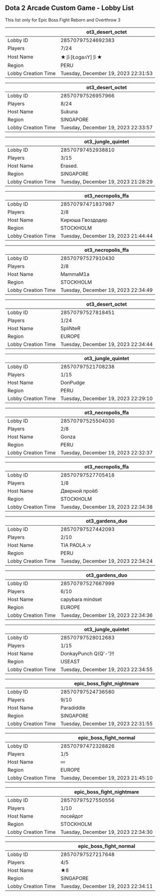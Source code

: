 ## Dota 2 Arcade Custom Game - Lobby List

This list only for Epic Boss Fight Reborn and Overthrow 3

|  | ot3_desert_octet |
| ------ | ------ |
| Lobby ID | 28570797524692383 |
| Players | 7/24 |
| Host Name | ★彡[ŁogaภY]彡★ |
| Region | PERU |
| Lobby Creation Time | Tuesday, December 19, 2023 22:31:53 |


|  | ot3_desert_octet |
| ------ | ------ |
| Lobby ID | 28570797526957966 |
| Players | 8/24 |
| Host Name | Sukuna |
| Region | SINGAPORE |
| Lobby Creation Time | Tuesday, December 19, 2023 22:33:57 |


|  | ot3_jungle_quintet |
| ------ | ------ |
| Lobby ID | 28570797452938810 |
| Players | 3/15 |
| Host Name | Erased. |
| Region | SINGAPORE |
| Lobby Creation Time | Tuesday, December 19, 2023 21:28:29 |


|  | ot3_necropolis_ffa |
| ------ | ------ |
| Lobby ID | 28570797471837987 |
| Players | 2/8 |
| Host Name | Кирюша Гвоздодер |
| Region | STOCKHOLM |
| Lobby Creation Time | Tuesday, December 19, 2023 21:44:44 |


|  | ot3_necropolis_ffa |
| ------ | ------ |
| Lobby ID | 28570797527910430 |
| Players | 2/8 |
| Host Name | MammaM1a |
| Region | STOCKHOLM |
| Lobby Creation Time | Tuesday, December 19, 2023 22:34:49 |


|  | ot3_desert_octet |
| ------ | ------ |
| Lobby ID | 28570797527818451 |
| Players | 1/24 |
| Host Name | SpliNteR |
| Region | EUROPE |
| Lobby Creation Time | Tuesday, December 19, 2023 22:34:44 |


|  | ot3_jungle_quintet |
| ------ | ------ |
| Lobby ID | 28570797521708238 |
| Players | 1/15 |
| Host Name | DonPudge |
| Region | PERU |
| Lobby Creation Time | Tuesday, December 19, 2023 22:29:10 |


|  | ot3_necropolis_ffa |
| ------ | ------ |
| Lobby ID | 28570797525504030 |
| Players | 2/8 |
| Host Name | Gonza |
| Region | PERU |
| Lobby Creation Time | Tuesday, December 19, 2023 22:32:37 |


|  | ot3_necropolis_ffa |
| ------ | ------ |
| Lobby ID | 28570797527705418 |
| Players | 1/8 |
| Host Name | Дверной проёб |
| Region | STOCKHOLM |
| Lobby Creation Time | Tuesday, December 19, 2023 22:34:38 |


|  | ot3_gardens_duo |
| ------ | ------ |
| Lobby ID | 28570797527442093 |
| Players | 2/10 |
| Host Name | TIA PAOLA :v |
| Region | PERU |
| Lobby Creation Time | Tuesday, December 19, 2023 22:34:24 |


|  | ot3_gardens_duo |
| ------ | ------ |
| Lobby ID | 28570797527667999 |
| Players | 6/10 |
| Host Name | capybara mindset |
| Region | EUROPE |
| Lobby Creation Time | Tuesday, December 19, 2023 22:34:36 |


|  | ot3_jungle_quintet |
| ------ | ------ |
| Lobby ID | 28570797528012683 |
| Players | 1/15 |
| Host Name | DonkayPunch Q(Q'-')!! |
| Region | USEAST |
| Lobby Creation Time | Tuesday, December 19, 2023 22:34:55 |


|  | epic_boss_fight_nightmare |
| ------ | ------ |
| Lobby ID | 28570797524736580 |
| Players | 9/10 |
| Host Name | Paradiddle |
| Region | SINGAPORE |
| Lobby Creation Time | Tuesday, December 19, 2023 22:31:55 |


|  | epic_boss_fight_normal |
| ------ | ------ |
| Lobby ID | 28570797472328826 |
| Players | 1/5 |
| Host Name | 💤 |
| Region | EUROPE |
| Lobby Creation Time | Tuesday, December 19, 2023 21:45:10 |


|  | epic_boss_fight_nightmare |
| ------ | ------ |
| Lobby ID | 28570797527550556 |
| Players | 1/10 |
| Host Name | посейдот |
| Region | STOCKHOLM |
| Lobby Creation Time | Tuesday, December 19, 2023 22:34:30 |


|  | epic_boss_fight_normal |
| ------ | ------ |
| Lobby ID | 28570797527217648 |
| Players | 4/5 |
| Host Name | ★8 |
| Region | SINGAPORE |
| Lobby Creation Time | Tuesday, December 19, 2023 22:34:11 |


